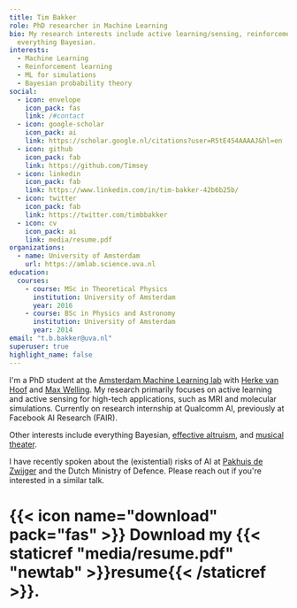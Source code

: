 ```yaml
---
title: Tim Bakker
role: PhD researcher in Machine Learning
bio: My research interests include active learning/sensing, reinforcement learning, ML for simulations, and
  everything Bayesian.
interests: 
  - Machine Learning
  - Reinforcement learning
  - ML for simulations
  - Bayesian probability theory
social:
  - icon: envelope
    icon_pack: fas
    link: /#contact
  - icon: google-scholar
    icon_pack: ai
    link: https://scholar.google.nl/citations?user=R5tE454AAAAJ&hl=en
  - icon: github
    icon_pack: fab
    link: https://github.com/Timsey
  - icon: linkedin
    icon_pack: fab
    link: https://www.linkedin.com/in/tim-bakker-42b6b25b/
  - icon: twitter
    icon_pack: fab
    link: https://twitter.com/timbbakker
  - icon: cv
    icon_pack: ai
    link: media/resume.pdf
organizations:
  - name: University of Amsterdam
    url: https://amlab.science.uva.nl
education:
  courses:
    - course: MSc in Theoretical Physics
      institution: University of Amsterdam
      year: 2016
    - course: BSc in Physics and Astronomy
      institution: University of Amsterdam
      year: 2014
email: "t.b.bakker@uva.nl"
superuser: true
highlight_name: false
---
```

I'm a PhD student at the [Amsterdam Machine Learning lab](https://amlab.science.uva.nl) with [Herke van Hoof](https://staff.fnwi.uva.nl/h.c.vanhoof/homepage/) and [Max Welling](https://staff.fnwi.uva.nl/m.welling/). My research primarily focuses on active learning and active sensing for high-tech applications, such as MRI and molecular simulations. Currently on research internship at Qualcomm AI, previously at Facebook AI Research (FAIR).

Other interests include everything Bayesian, [effective altruism](https://www.eaamsterdam.org/), and [musical theater](https://www.hetaspk.nl/).

I have recently spoken about the (existential) risks of AI at [Pakhuis de Zwijger](https://dezwijger.nl/programma/existential-risks-of-artificial-intelligence) and the Dutch Ministry of Defence. Please reach out if you're interested in a similar talk.

# {{< icon name="download" pack="fas" >}} Download my {{< staticref "media/resume.pdf" "newtab" >}}resume{{< /staticref >}}.
